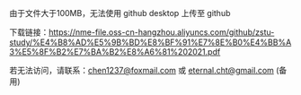 由于文件大于100MB，无法使用 github desktop 上传至 github

下载链接：https://nme-file.oss-cn-hangzhou.aliyuncs.com/github/zstu-study/%E4%B8%AD%E5%9B%BD%E8%BF%91%E7%8E%B0%E4%BB%A3%E5%8F%B2%E7%BA%B2%E8%A6%81%202021.pdf

若无法访问，请联系：chen1237@foxmail.com 或 eternal.cht@gmail.com (备用)